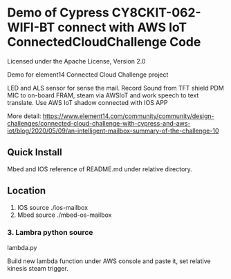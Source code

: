# Demo of Cypress CY8CKIT-062-WIFI-BT connect with AWS IoT ConnectedCloudChallenge Code

Licensed under the Apache License, Version 2.0
 
Demo for element14  Connected Cloud Challenge project

LED and ALS sensor for sense the mail.
Record Sound from TFT shield PDM MIC to on-board FRAM, steam via AWSIoT and work speech to text translate.
Use AWS IoT shadow connected with IOS APP

More detail: 
https://www.element14.com/community/community/design-challenges/connected-cloud-challenge-with-cypress-and-aws-iot/blog/2020/05/09/an-intelligent-mailbox-summary-of-the-challenge-10

## Quick Install 
Mbed and IOS reference of README.md under relative directory.


## Location
1. IOS source ./ios-mailbox
2. Mbed source ./mbed-os-mailbox

### 3. Lambra python source 
lambda.py

Build new lambda function under AWS console and paste it, set relative kinesis steam trigger.

